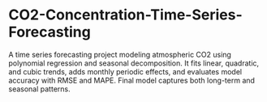 # CO2-Concentration-Time-Series-Forecasting
A time series forecasting project modeling atmospheric CO2 using polynomial regression and seasonal decomposition. It fits linear, quadratic, and cubic trends, adds monthly periodic effects, and evaluates model accuracy with RMSE and MAPE. Final model captures both long-term and seasonal patterns.
